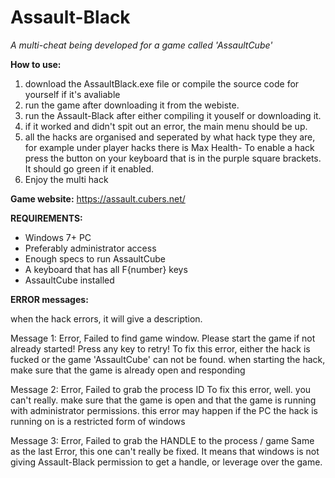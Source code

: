 # Assault-Black
*A multi-cheat being developed for a game called 'AssaultCube'*

**How to use:**

1. download the AssaultBlack.exe file or compile the source code for yourself if it's avaliable
2. run the game after downloading it from the webiste.
3. run the Assault-Black after either compiling it youself or downloading it.
4. if it worked and didn't spit out an error, the main menu should be up.
5. all the hacks are organised and seperated by what hack type they are, for example under player hacks there is Max Health-
   To enable a hack press the button on your keyboard that is in the purple square brackets. It should go green if it enabled.
6. Enjoy the multi hack






**Game website:** https://assault.cubers.net/


**REQUIREMENTS:**
 - Windows 7+ PC
 - Preferably administrator access
 - Enough specs to run AssaultCube
 - A keyboard that has all F{number} keys
 - AssaultCube installed


**ERROR messages:**

when the hack errors, it will give a description.

Message 1:
  Error, Failed to find game window. Please start the game if not already started!
  Press any key to retry!
To fix this error, either the hack is fucked or the game 'AssaultCube' can not be found.
when starting the hack, make sure that the game is already open and responding

Message 2:
  Error, Failed to grab the process ID
To fix this error, well. you can't really.
make sure that the game is open and that the game is running with administrator permissions.
this error may happen if the PC the hack is running on is a restricted form of windows

Message 3:
  Error, Failed to grab the HANDLE to the process / game
Same as the last Error, this one can't really be fixed.
It means that windows is not giving Assault-Black permission to get a handle,
or leverage over the game.
